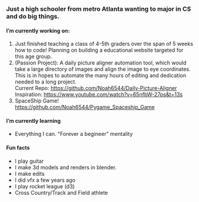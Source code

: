 ### Just a high schooler from metro Atlanta wanting to major in CS and do big things.
#### I’m currently working on:
1. Just finished teaching a class of 4-5th graders over the span of 5 weeks how to code! Planning on building a educational website targeted for this age group.
2. (Passion Project): A daily picture aligner automation tool, which would take a large directory of images and align the image to eye coordinates. This is in hopes to automate the many hours of editing and dedication needed to a long project. 
<br />Current Repo: https://github.com/Noah6544/Daily-Picture-Aligner
<br />Inspiration: https://www.youtube.com/watch?v=65nfbW-27ps&t=13s 
3. SpaceShip Game! https://github.com/Noah6544/Pygame_Spaceship_Game
#### I’m currently learning
  - Everything I can. "Forever a begineer" mentality
#### Fun facts
  - I play guitar
  - I make 3d models and renders in blender.
  - I make edits
  - I did vfx a few years ago
  - I play rocket league (d3)
  - Cross Country/Track and Field athlete

